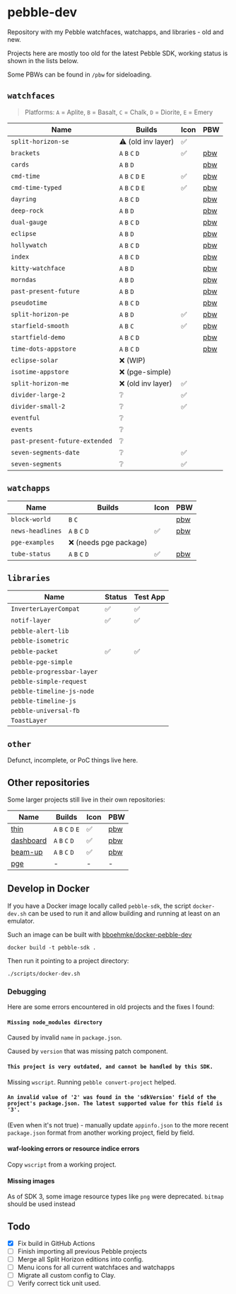 # pebble-dev

Repository with my Pebble watchfaces, watchapps, and libraries - old and new.

Projects here are mostly too old for the latest Pebble SDK, working status is
shown in the lists below.

Some PBWs can be found in `/pbw` for sideloading.

## `watchfaces`

> Platforms: `A` = Aplite, `B` = Basalt, `C` = Chalk, `D` = Diorite, `E` = Emery

| Name                           | Builds              | Icon | PBW                                |
|--------------------------------|---------------------|------|------------------------------------|
| `split-horizon-se`             | ⚠️ (old inv layer)  | ✅    |                                    |
| `brackets`                     | `A` `B` `C` `D`     | ✅    | [pbw](pbw/brackets.pbw)            |
| `cards`                        | `A` `B` `D`         |      | [pbw](pbw/cards.pbw)               |
| `cmd-time`                     | `A` `B` `C` `D` `E` | ✅    | [pbw](pbw/cmd-time.pbw)            |
| `cmd-time-typed`               | `A` `B` `C` `D` `E` | ✅    | [pbw](pbw/cmd-time-typed.pbw)      |
| `dayring`                      | `A` `B` `C` `D`     |      | [pbw](pbw/dayring.pbw)             |
| `deep-rock`                    | `A` `B` `D`         |      | [pbw](pbw/deep-rock.pbw)           |
| `dual-gauge`                   | `A` `B` `C` `D`     |      | [pbw](pbw/dual-gauge.pbw)          |
| `eclipse`                      | `A` `B` `D`         |      | [pbw](pbw/eclipse.pbw)             |
| `hollywatch`                   | `A` `B` `C` `D`     |      | [pbw](pbw/hollywatch.pbw)          |
| `index`                        | `A` `B` `C` `D`     |      | [pbw](pbw/index.pbw)               |
| `kitty-watchface`              | `A` `B` `D`         |      | [pbw](pbw/kitty-watchface.pbw)     |
| `morndas`                      | `A` `B` `D`         |      | [pbw](pbw/morndas.pbw)             |
| `past-present-future`          | `A` `B` `D`         |      | [pbw](pbw/past-present-future.pbw) |
| `pseudotime`                   | `A` `B` `C` `D`     |      | [pbw](pbw/pseudotime.pbw)          |
| `split-horizon-pe`             | `A` `B` `D`         | ✅    | [pbw](pbw/split-horizon-pe.pbw)    |
| `starfield-smooth`             | `A` `B` `C`         | ✅    | [pbw](pbw/starfield-smooth.pbw)    |
| `startfield-demo`              | `A` `B` `C` `D`     |      | [pbw](pbw/starfield-demo.pbw)      |
| `time-dots-appstore`           | `A` `B` `C` `D`     |      | [pbw](pbw/time-dots-appstore.pbw)  |
| `eclipse-solar`                | ❌ (WIP)             |      |                                    |
| `isotime-appstore`             | ❌ (pge-simple)      |      |                                    |
| `split-horizon-me`             | ❌ (old inv layer)   | ✅    |                                    |
| `divider-large-2`              | ❔                   | ✅    |                                    |
| `divider-small-2`              | ❔                   | ✅    |                                    |
| `eventful`                     | ❔                   |      |                                    |
| `events`                       | ❔                   |      |                                    |
| `past-present-future-extended` | ❔                   |      |                                    |
| `seven-segments-date`          | ❔                   | ✅    |                                    |
| `seven-segments`               | ❔                   | ✅    |                                    |

## `watchapps`

| Name             | Builds                | Icon | PBW                           |
|------------------|-----------------------|------|-------------------------------|
| `block-world`    | `B` `C`               |      | [pbw](pbw/block-world.pbw)    |
| `news-headlines` | `A` `B` `C` `D`       | ✅    | [pbw](pbw/news-headlines.pbw) |
| `pge-examples`   | ❌ (needs pge package) |      |                               |
| `tube-status`    | `A` `B` `C` `D`       | ✅    | [pbw](pbw/tube-status.pbw)    |

## `libraries`

| Name                       | Status | Test App |
|----------------------------|--------|----------|
| `InverterLayerCompat`      | ✅      | ✅        |
| `notif-layer`              | ✅      | ✅        |
| `pebble-alert-lib`         |        |          |
| `pebble-isometric`         |        |          |
| `pebble-packet`            | ✅      | ✅        |
| `pebble-pge-simple`        |        |          |
| `pebble-progressbar-layer` |        |          |
| `pebble-simple-request`    |        |          |
| `pebble-timeline-js-node`  |        |          |
| `pebble-timeline-js`       |        |          |
| `pebble-universal-fb`      |        |          |
| `ToastLayer`               |        |          |


## `other`

Defunct, incomplete, or PoC things live here.

## Other repositories

Some larger projects still live in their own repositories:

| Name                                                | Builds              | Icon | PBW                      |
|-----------------------------------------------------|---------------------|------|--------------------------|
| [thin](https://github.com/C-D-Lewis/thin)           | `A` `B` `C` `D` `E` | ✅    | [pbw](pbw/thin.pbw)      |
| [dashboard](https://github.com/C-D-Lewis/dashboard) | `A` `B` `C` `D`     | ✅    | [pbw](pbw/dashboard.pbw) |
| [beam-up](https://github.com/C-D-Lewis/beam-up)     | `A` `B` `C` `D`     | ✅    | [pbw](pbw/beam-up.pbw)   |
| [pge](https://github.com/C-D-Lewis/pge)             | -                   | -    | -                        |

## Develop in Docker

If you have a Docker image locally called `pebble-sdk`, the script
`docker-dev.sh` can be used to run it and allow building and running at least on
an emulator.

Such an image can be built with
[bboehmke/docker-pebble-dev](https://github.com/bboehmke/docker-pebble-dev)

```
docker build -t pebble-sdk .
```

Then run it pointing to a project directory:

```
./scripts/docker-dev.sh
```

### Debugging

Here are some errors encountered in old projects and the fixes I found:

#### `Missing node_modules directory`

Caused by invalid `name` in `package.json`.

Caused by `version` that was missing patch component.

#### `This project is very outdated, and cannot be handled by this SDK.`

Missing `wscript`. Running `pebble convert-project` helped.

#### `An invalid value of '2' was found in the 'sdkVersion' field of the project's package.json. The latest supported value for this field is '3'.`

(Even when it's not true) - manually update `appinfo.json` to the more recent
`package.json` format from another working project, field by field.

#### waf-looking errors or resource indice errors

Copy `wscript` from a working project.

#### Missing images

As of SDK 3, some image resource types like `png` were deprecated. `bitmap`
should be used instead

## Todo

- [x] Fix build in GitHub Actions
- [ ] Finish importing all previous Pebble projects
- [ ] Merge all Split Horizon editions into config.
- [ ] Menu icons for all current watchfaces and watchapps
- [ ] Migrate all custom config to Clay.
- [ ] Verify correct tick unit used.
